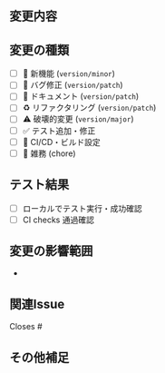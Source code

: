 ## 変更内容
<!-- 何を変更したかを簡潔に記述してください -->

## 変更の種類
<!-- 該当するものにチェックを入れてください。複数選択可。 -->
- [ ] 🚀 新機能 (`version/minor`)
- [ ] 🐛 バグ修正 (`version/patch`)
- [ ] 📝 ドキュメント (`version/patch`)
- [ ] ♻️ リファクタリング (`version/patch`)
- [ ] ⚠️ 破壊的変更 (`version/major`)
- [ ] ✅ テスト追加・修正
- [ ] 🔧 CI/CD・ビルド設定
- [ ] 🧹 雑務 (chore)

## テスト結果
<!-- テスト結果を記載してください -->
- [ ] ローカルでテスト実行・成功確認
- [ ] CI checks 通過確認

## 変更の影響範囲
<!-- この変更がどの部分に影響するか記載してください -->
- 

## 関連Issue
<!-- 関連するIssue番号があれば記載してください (例: Closes #123, Related to #456) -->
Closes #

## その他補足
<!-- 必要に応じて追加情報を記載してください -->
